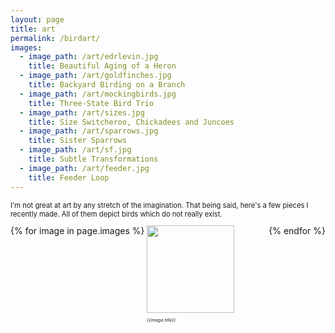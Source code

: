 ```yaml
---
layout: page
title: art
permalink: /birdart/
images:
  - image_path: /art/edrlevin.jpg
    title: Beautiful Aging of a Heron
  - image_path: /art/goldfinches.jpg
    title: Backyard Birding on a Branch
  - image_path: /art/mockingbirds.jpg
    title: Three-State Bird Trio
  - image_path: /art/sizes.jpg
    title: Size Switcheroo, Chickadees and Juncoes
  - image_path: /art/sparrows.jpg
    title: Sister Sparrows
  - image_path: /art/sf.jpg
    title: Subtle Transformations
  - image_path: /art/feeder.jpg
    title: Feeder Loop
---
```


<p class="reg"> I'm not great at art by any stretch of the imagination. That being said, here's a few pieces I recently made. All of them depict birds which do not really exist. </p>

<div class="container"> 
    <div class="photo-gallery">
        <div class="column">
            {% for image in page.images %}
                <div class="photo">
                    <img src="{{image.image_path}}">
                    <p> <em>{{image.title}} </em> </p>
                </div>
            {% endfor %}
        </div>
    </div>
</div>

<style>

.column {
    display: flex; 
    flex-direction: row; 
    flex-wrap: wrap; 
    width: 100%;
}

@media(min-width: 800px) and (max-width: 1000px) {
  .photo {
    margin-left: 0.25em;
    margin-right: 0.25em;
  }
} 

@media(max-width: 800px) {
    .column {
        gap: 1em;
    }
}

.photo {
    flex: 33.33%
}

img {
    width: 10em; 
    object-fit: cover;
}

p {
    font-size: 0.5em;
}

.reg {
  font-size: 0.8em; 
}

</style>
